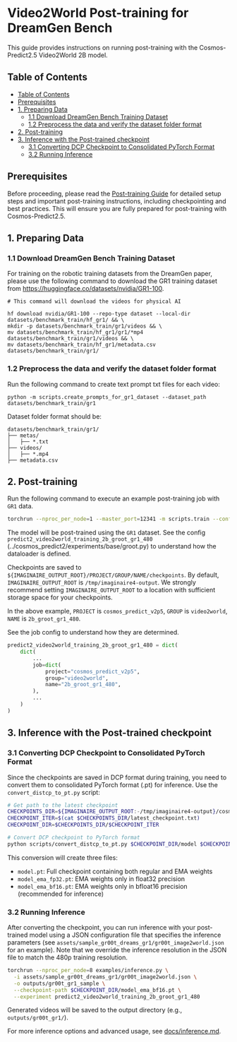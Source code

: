 # Video2World Post-training for DreamGen Bench

This guide provides instructions on running post-training with the Cosmos-Predict2.5 Video2World 2B model.

## Table of Contents

<!--TOC-->

- [Table of Contents](#table-of-contents)
- [Prerequisites](#prerequisites)
- [1. Preparing Data](#1-preparing-data)
  - [1.1 Download DreamGen Bench Training Dataset](#11-download-dreamgen-bench-training-dataset)
  - [1.2 Preprocess the data and verify the dataset folder format](#12-preprocess-the-data-and-verify-the-dataset-folder-format)
- [2. Post-training](#2-post-training)
- [3. Inference with the Post-trained checkpoint](#3-inference-with-the-post-trained-checkpoint)
  - [3.1 Converting DCP Checkpoint to Consolidated PyTorch Format](#31-converting-dcp-checkpoint-to-consolidated-pytorch-format)
  - [3.2 Running Inference](#32-running-inference)

<!--TOC-->

## Prerequisites

Before proceeding, please read the [Post-training Guide](./post-training.md) for detailed setup steps and important post-training instructions, including checkpointing and best practices. This will ensure you are fully prepared for post-training with Cosmos-Predict2.5.

## 1. Preparing Data

### 1.1 Download DreamGen Bench Training Dataset
For training on the robotic training datasets from the DreamGen paper, please use the following command to download the GR1 training dataset from https://huggingface.co/datasets/nvidia/GR1-100.

```
# This command will download the videos for physical AI

hf download nvidia/GR1-100 --repo-type dataset --local-dir datasets/benchmark_train/hf_gr1/ && \
mkdir -p datasets/benchmark_train/gr1/videos && \
mv datasets/benchmark_train/hf_gr1/gr1/*mp4 datasets/benchmark_train/gr1/videos && \
mv datasets/benchmark_train/hf_gr1/metadata.csv datasets/benchmark_train/gr1/
```

### 1.2 Preprocess the data and verify the dataset folder format
Run the following command to create text prompt txt files for each video:
```
python -m scripts.create_prompts_for_gr1_dataset --dataset_path datasets/benchmark_train/gr1
```

Dataset folder format should be:
```
datasets/benchmark_train/gr1/
├── metas/
│   ├── *.txt
├── videos/
│   ├── *.mp4
├── metadata.csv
```

## 2. Post-training

Run the following command to execute an example post-training job with `GR1` data.
```bash
torchrun --nproc_per_node=1 --master_port=12341 -m scripts.train --config=cosmos_predict2/_src/predict2/configs/video2world/config.py -- experiment=predict2_video2world_training_2b_groot_gr1_480
```

The model will be post-trained using the `GR1` dataset.
See the config `predict2_video2world_training_2b_groot_gr1_480` (../cosmos_predict2/experiments/base/groot.py) to understand how the dataloader is defined.

Checkpoints are saved to `${IMAGINAIRE_OUTPUT_ROOT}/PROJECT/GROUP/NAME/checkpoints`. By default, `IMAGINAIRE_OUTPUT_ROOT` is `/tmp/imaginaire4-output`. We strongly recommend setting `IMAGINAIRE_OUTPUT_ROOT` to a location with sufficient storage space for your checkpoints.

In the above example, `PROJECT` is `cosmos_predict_v2p5`, `GROUP` is `video2world`, `NAME` is `2b_groot_gr1_480`.

See the job config to understand how they are determined.
```python
predict2_video2world_training_2b_groot_gr1_480 = dict(
    dict(
        ...
        job=dict(
            project="cosmos_predict_v2p5",
            group="video2world",
            name="2b_groot_gr1_480",
        ),
        ...
    )
)
```

## 3. Inference with the Post-trained checkpoint

### 3.1 Converting DCP Checkpoint to Consolidated PyTorch Format

Since the checkpoints are saved in DCP format during training, you need to convert them to consolidated PyTorch format (.pt) for inference. Use the `convert_distcp_to_pt.py` script:

```bash
# Get path to the latest checkpoint
CHECKPOINTS_DIR=${IMAGINAIRE_OUTPUT_ROOT:-/tmp/imaginaire4-output}/cosmos_predict_v2p5/video2world/2b_groot_gr1_480/checkpoints
CHECKPOINT_ITER=$(cat $CHECKPOINTS_DIR/latest_checkpoint.txt)
CHECKPOINT_DIR=$CHECKPOINTS_DIR/$CHECKPOINT_ITER

# Convert DCP checkpoint to PyTorch format
python scripts/convert_distcp_to_pt.py $CHECKPOINT_DIR/model $CHECKPOINT_DIR
```

This conversion will create three files:

- `model.pt`: Full checkpoint containing both regular and EMA weights
- `model_ema_fp32.pt`: EMA weights only in float32 precision
- `model_ema_bf16.pt`: EMA weights only in bfloat16 precision (recommended for inference)

### 3.2 Running Inference

After converting the checkpoint, you can run inference with your post-trained model using a JSON configuration file that specifies the inference parameters (see `assets/sample_gr00t_dreams_gr1/gr00t_image2world.json` for an example). Note that we override the inference resolution in the JSON file to match the 480p training resolution.

```bash
torchrun --nproc_per_node=8 examples/inference.py \
  -i assets/sample_gr00t_dreams_gr1/gr00t_image2world.json \
  -o outputs/gr00t_gr1_sample \
  --checkpoint-path $CHECKPOINT_DIR/model_ema_bf16.pt \
  --experiment predict2_video2world_training_2b_groot_gr1_480
```

Generated videos will be saved to the output directory (e.g., `outputs/gr00t_gr1/`).

For more inference options and advanced usage, see [docs/inference.md](./inference.md).
